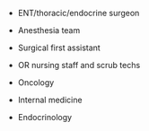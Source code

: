 - ENT/thoracic/endocrine surgeon

- Anesthesia team

- Surgical first assistant

- OR nursing staff and scrub techs

- Oncology

- Internal medicine

- Endocrinology